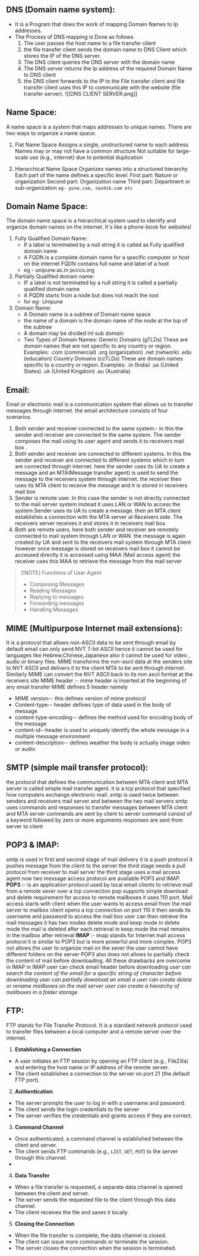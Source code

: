 ## DNS (Domain name system):

- It is a Program that does the work of mapping Domain Names to Ip addresses.
- The Process of DNS mapping is Done as follows
	1. The user passes the host name to a file transfer client
	2. the file transfer client sends the domain name to DNS Client which stores the IP of the DNS server.
	3. The DNS client queries the DNS server with the domain name 
	4. The DNS server returns the Ip address of the required Domain Name to DNS client
	5. the DNS client forwards to the IP to the File transfer client and file transfer client uses this IP to communicate with the website (file transfer server).
		![[DNS CLIENT SERVER.png]]

## Name Space:
A name space is a system that maps addresses to unique names. There are two ways to organize a name space:
1. Flat Name Space
    Assigns a single, unstructured name to each address
    Names may or may not have a common structure
    Not suitable for large-scale use (e.g., internet) due to potential duplication

2. Hierarchical Name Space
    Organizes names into a structured hierarchy
    Each part of the name defines a specific level:
        First part: Nature or organization
        Second part: Organization name
        Third part: Department or sub-organization
	`eg- pune.com, nashik.com etc`

## Domain Name Space:
The domain name space is a hierarchical system used to identify and organize domain names on the internet. It's like a phone-book for websites!
1. Fully Qualified Domain Name:
	- If a label is terminated by a null string it is called as Fully qualified domain name 
	- A FQDN is a complete domain name for a specific computer or host on the internet FQDN contains full name and label of a host 
	- eg - unipune.ac.in pcccs.org
2. Partially Qualified domain name:
	- IF a label is not terminated by a null string it is called a partially qualified domain name 
	- A PQDN starts from a node but does not reach the root
	- for eg- Unipune
3. Domain Name:
	- A Domain name is a subtree of Domain name space
	- the name of a domain is the domain name of the node at the top of the subtree
	- A domain may be divided int sub domain
	- Two Types of Domain Names:
	    Generic  Domains (gTLDs)
	        These are domain names that are not specific to any country or region.
	        Examples:
	            .com (commercial)
	            .org (organization)
	            .net (network)
	            .edu (education)
	    Country Domains (ccTLDs)
	        These are domain names specific to a country or region.
	        Examples:
	            .in (India)
	            .us (United States)
	            .uk (United Kingdom)
	            .au (Australia)

## Email:
Email or electronic mail is a communication system that allows us to transfer messages through internet.
the email architecture consists of four scenarios.
1. Both sender and receiver connected to the same system:-
		In this the sender and receiver are connected to the same system. The sender composes the mail using its user agent and sends it to receivers mail box .
2. Both sender and receiver are connected to different systems.
		In this the sender and receiver are connected to different systems which in turn are connected through internet.
		here the sender uses its UA to create a message and an MTA(Message transfer agent) is used to send the message to the receivers system through internet. the receiver then uses its MTA client to receive the message and it is stored in receivers mail box
3. Sender is remote user.
		In this case the sender is not directly connected to the mail server system instead it uses LAN or WAN to access the system.Sender uses its UA to create a message. then an MTA client establishes a connection with the MTA server at Receivers side. The receivers server receives it and stores it in receivers mail box. 
4. Both are remote users.
		here both sender and receiver are remotely connected to mail system through LAN or WAN. the message is again created by UA and sent to the receivers mail system through MTA client however once message is stored on receivers mail box it cannot be accessed directly it is accessed using MAA (Mail access agent) the receiver uses this MAA to retrieve the message from the mail server 


> [!NOTE] Functions of User Agent
> - Composing Messages
> - Reading Messages
> - Replying to messages
> - Forwarding messages
> - Handling Messages
>

## MIME (Multipurpose Internet mail extensions):
It is a protocol that allows non-ASCII data to be sent through email by default email can only send NVT 7-bit ASCII hence it cannot be used for languages like Hebrew,Chinese,Japanese also it cannot be used for video , audio or binary files.
MIME transforms the non-ascii data at the senders site to NVT ASCII and delivers it to the client MTA to be sent through internet. 
Similarly MIME can convert the NVT ASCII back to its non ascii format at the receivers site 
MIME header :- mime header is inserted at the beginning of any email transfer MIME defines 5 header namely
- MIME version-- this defines version of mime protocol
- Content-type-- header defines type of data used in the body of message 
- content-type-encoding-- defines the method used for encoding body of the message
- content-id--header is used to uniquely identify the whole message in a multiple message environment 
- content-description-- defines weather the body is actually image video or audio

## SMTP (simple mail transfer protocol):
the protocol that defines the communication between MTA client and MTA server is called simple mail transfer agent.
it is a tcp protocol that specified how computers exchange electronic mail. smtp is used twice between senders and receivers mail server and between the two mail servers
smtp uses commands and responses to transfer messages between MTA client and MTA server commands are sent by client to server command consist of a keyword followed by zero or more arguments responses are sent from server to client

## POP3 & IMAP:
smtp is used in first and second stage of mail delivery it is a push protocol it pushes message from the client to the server the third stage needs a pull protocol from receiver to mail server the third stage uses a mail access agent now two message access protocol are available POP3 and IMAP.
**POP3 :**- is an application protocol used by local email clients to retrieve mail from a remote sever over a tcp connection 
pop supports simple download and delete requirement for access to remote mailboxes it uses 110 port. Mail access starts with client when the user wants to access email from the mail server to mailbox client opens a tcp connection on port 110 it then sends its username and password to access the mail box user can then retrieve the mail messages
it has two modes delete mode and keep mode in delete mode the mail is deleted after each retrieval in keep mode the mail remains in the mailbox after retrieval 
**IMAP** :- imap stands for Internet mail access protocol it is similar to POP3  but is more powerful and more complex. POP3 not allows the user to organize mail on the sever the user cannot have different folders on the server POP3 also does not allows to partially check the content of mail before downloading. All these drawbacks are overcome in IMAP
in IMAP user can check email header before downloading
*user can search the content of the email for a specific string of character before downloading*
*user can partially download an email* 
*a user can create delete or rename mailboxes on the mail server* 
*user can create a hierarchy of mailboxes in a folder storage*

## FTP:
FTP stands for File Transfer Protocol. It is a standard network protocol used to transfer files between a local computer and a remote server over the internet.
1. **Establishing a Connection**
- A user initiates an FTP session by opening an FTP client (e.g., FileZilla) and entering the host name or IP address of the remote server.   
- The client establishes a connection to the server on port 21 (the default FTP port).

2. **Authentication**
- The server prompts the user to log in with a username and password.
- The client sends the login credentials to the server
- The server verifies the credentials and grants access if they are correct.

3. **Command Channel**
- Once authenticated, a command channel is established between the client and server.
- The client sends FTP commands (e.g., `LIST`, `GET`, `PUT`) to the server through this channel.
-
4. **Data Transfer**
- When a file transfer is requested, a separate data channel is opened between the client and server.
- The server sends the requested file to the client through this data channel.
- The client receives the file and saves it locally.
    
5. **Closing the Connection**
- When the file transfer is complete, the data channel is closed.
- The client can issue more commands or terminate the session.
- The server closes the connection when the session is terminated.
